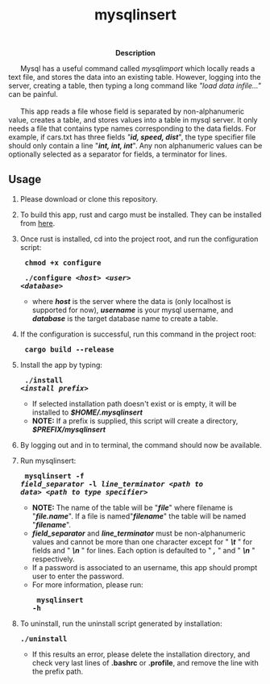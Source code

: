 <h1 align="center">mysqlinsert</h1>
<br>
<p align="center"><strong>Description</strong>
<p>&nbsp; &nbsp; &nbsp; Mysql has a useful command called <i>mysqlimport</i> which
 locally reads a text file, and stores the data into an existing table. However,
logging into the server, creating a table, then typing a long command like 
<i>"load data infile..."</i> can be painful.
<br>
<br>
&nbsp; &nbsp; &nbsp; This app reads a file whose field is separated by 
non-alphanumeric value, creates a table, and stores values into a table in mysql
server. It only needs a file that contains type names corresponding to the data 
fields. For example, if cars.txt has three fields <i>"<b>id, speed, dist</b></i>",
the type specifier file should only contain a line "<i><b>int, int, int</b></i>".
Any non alphanumeric values can be optionally selected as a separator for 
fields, a terminator for lines.  

<h2>Usage</h2>

1. Please download or clone this repository.
2. To build this app, rust and cargo must be installed.
They can be installed from [here](https://www.rust-lang.org/tools/install).

2. Once rust is installed, cd into the project root, and run the configuration
script:  <pre> **chmod  +x  configure**</pre>
         <pre> **./configure  <*host*>  <*user*>  <*database*>** </pre> 
      - where ***host*** is the server where the data is (only localhost is 
         supported for now), ***username*** is your mysql username, and ***database*** 
         is the target database name to create a table. 
3. If the configuration is successful, run this command in the project root:
         <pre> **cargo build --release** </pre> 
4. Install the app by typing: 
         <pre> **./install  <*install prefix*>** </pre>
      - If selected installation path doesn't exist or is empty, it will be installed
         to ***$HOME/.mysqlinsert*** 
      - **NOTE:** If a prefix is supplied, this script will create a directory, ***$PREFIX/mysqlinsert***
 5. By logging out and in to terminal, the command should now be available.
6. Run mysqlinsert: 
       <pre> **mysqlinsert  -f *field_separator*  -l *line_terminator*  <*path to data*>  <*path to type specifier*>**</pre>
     - **NOTE:** The name of the table will be "***file***" where filename is "***file.name***".
     If a file is named"***filename***" the table will be named "***filename***".   
    - ***field_separator*** and ***line_terminator*** must be non-alphanumeric values and cannot 
     be more than one character except for " ***\t*** " for fields and " ***\n*** " 
     for lines. Each option is defaulted to " ***,*** " and " ***\n*** "  respectively.   
    - If a password is associated to an username, this app should prompt user to enter
       the password.
    - For more information, please run: <pre> **mysqlinsert  -h** </pre>
7. To uninstall, run the uninstall script generated by installation:
       <pre>**./uninstall**</pre>
    - If this results an error, please delete the installation directory,
       and check very last lines of **.bashrc** or **.profile**, and 
       remove the line with the prefix path.